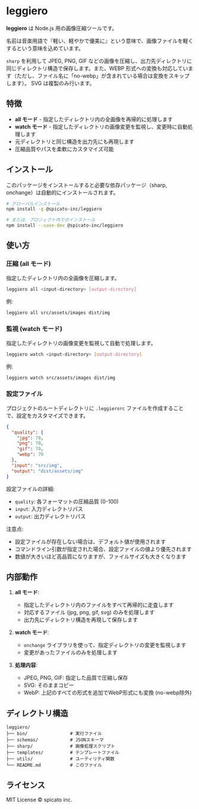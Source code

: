 # leggiero

**leggiero** は Node.js 用の画像圧縮ツールです。

名前は音楽用語で『軽い、軽やかで優美に』という意味で、画像ファイルを軽くするという意味を込めています。

`sharp` を利用して JPEG, PNG, GIF などの画像を圧縮し、出力先ディレクトリに同じディレクトリ構造で保存します。また、WEBP 形式への変換も対応しています（ただし、ファイル名に「no-webp」が含まれている場合は変換をスキップします）。
SVG は複製のみ行います。

## 特徴

- **all モード** - 指定したディレクトリ内の全画像を再帰的に処理します
- **watch モード** - 指定したディレクトリの画像変更を監視し、変更時に自動処理します
- 元ディレクトリと同じ構造を出力先にも再現します
- 圧縮品質やパスを柔軟にカスタマイズ可能

## インストール

このパッケージをインストールすると必要な依存パッケージ（sharp, onchange）は自動的にインストールされます。

```bash
# グローバルインストール
npm install -g @spicato-inc/leggiero

# または、プロジェクト内でのインストール
npm install --save-dev @spicato-inc/leggiero
```

## 使い方

### 圧縮 (all モード)

指定したディレクトリ内の全画像を圧縮します。

```bash
leggiero all <input-directory> [output-directory]
```

例:

```bash
leggiero all src/assets/images dist/img
```

### 監視 (watch モード)

指定したディレクトリの画像変更を監視して自動で処理します。

```bash
leggiero watch <input-directory> [output-directory]
```

例:

```bash
leggiero watch src/assets/images dist/img
```

### 設定ファイル

プロジェクトのルートディレクトリに `.leggierorc` ファイルを作成することで、設定をカスタマイズできます。

```json
{
  "quality": {
    "jpg": 70,
    "png": 70,
    "gif": 70,
    "webp": 70
  },
  "input": "src/img",
  "output": "dist/assets/img"
}
```

設定ファイルの詳細:

- `quality`: 各フォーマットの圧縮品質 (0-100)
- `input`: 入力ディレクトリパス
- `output`: 出力ディレクトリパス

注意点:

- 設定ファイルが存在しない場合は、デフォルト値が使用されます
- コマンドライン引数が指定された場合、設定ファイルの値より優先されます
- 数値が大きいほど高品質になりますが、ファイルサイズも大きくなります

## 内部動作

1. **all モード**:
   - 指定したディレクトリ内のファイルをすべて再帰的に走査します
   - 対応するファイル (jpg, png, gif, svg) のみを処理します
   - 出力先にディレクトリ構造を再現して保存します

2. **watch モード**:
   - `onchange` ライブラリを使って、指定ディレクトリの変更を監視します
   - 変更があったファイルのみを処理します

3. **処理内容**:
   - JPEG, PNG, GIF: 指定した品質で圧縮し保存
   - SVG: そのままコピー
   - WebP: 上記のすべての形式を追加でWebP形式にも変換 (no-webp除外)

## ディレクトリ構造

``` plaintext
leggiero/
├── bin/                # 実行ファイル
├── schemas/            # JSONスキーマ
├── sharp/              # 画像処理スクリプト
├── templates/          # テンプレートファイル
├── utils/              # ユーティリティ関数
└── README.md           # このファイル
```

## ライセンス

MIT License
© spicato inc.
